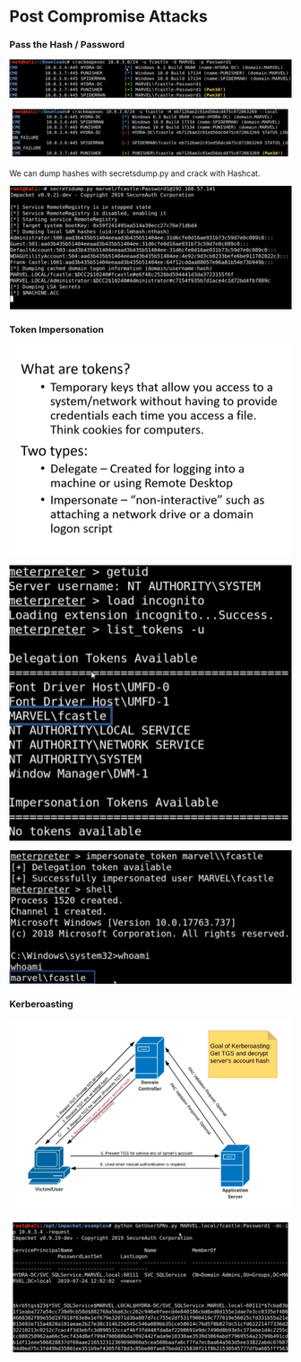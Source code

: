 # Post Compromise Attacks

### Pass the Hash / Password <a id="lecture_heading"></a>

![](../.gitbook/assets/image%20%2836%29.png)

![Pass the Hash](../.gitbook/assets/image%20%2833%29.png)

We can dump hashes with secretsdump.py and crack with Hashcat.

![](../.gitbook/assets/image%20%2830%29.png)

### Token Impersonation <a id="lecture_heading"></a>

![](../.gitbook/assets/image%20%2831%29.png)

![](../.gitbook/assets/image%20%2835%29.png)

![](../.gitbook/assets/image%20%2837%29.png)

### Kerberoasting <a id="lecture_heading"></a>

![](../.gitbook/assets/image%20%2834%29.png)

![](../.gitbook/assets/image%20%2832%29.png)

